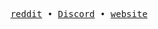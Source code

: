 <p align="center">
    <samp>
    <a href="https://www.reddit.com/user/voidz-7" target="_blank">reddit</a> •
    <a href="https://dsc.bio/voidz" target="_blank">Discord</a> •
    <a href="https://voidz7.github.io" target="_blank">website</a>
    </samp>
</p>
<h2></h2>
